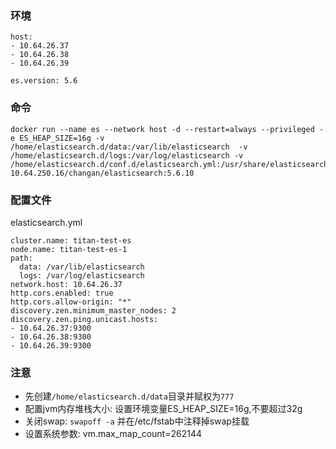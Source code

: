 ### 环境

```
host:
- 10.64.26.37
- 10.64.26.38
- 10.64.26.39

es.version: 5.6
```

### 命令

```
docker run --name es --network host -d --restart=always --privileged -e ES_HEAP_SIZE=16g -v /home/elasticsearch.d/data:/var/lib/elasticsearch  -v /home/elasticsearch.d/logs:/var/log/elasticsearch -v /home/elasticsearch.d/conf.d/elasticsearch.yml:/usr/share/elasticsearch/config/elasticsearch.yml 10.64.250.16/changan/elasticsearch:5.6.10
```

### 配置文件

elasticsearch.yml

```
cluster.name: titan-test-es
node.name: titan-test-es-1
path:
  data: /var/lib/elasticsearch
  logs: /var/log/elasticsearch
network.host: 10.64.26.37
http.cors.enabled: true
http.cors.allow-origin: "*"
discovery.zen.minimum_master_nodes: 2
discovery.zen.ping.unicast.hosts:
- 10.64.26.37:9300
- 10.64.26.38:9300 
- 10.64.26.39:9300
```

### 注意

- 先创建`/home/elasticsearch.d/data`目录并赋权为`777`
- 配置jvm内存堆栈大小: 设置环境变量ES_HEAP_SIZE=16g,不要超过32g
- 关闭swap: `swapoff -a` 并在/etc/fstab中注释掉swap挂载
- 设置系统参数: vm.max_map_count=262144